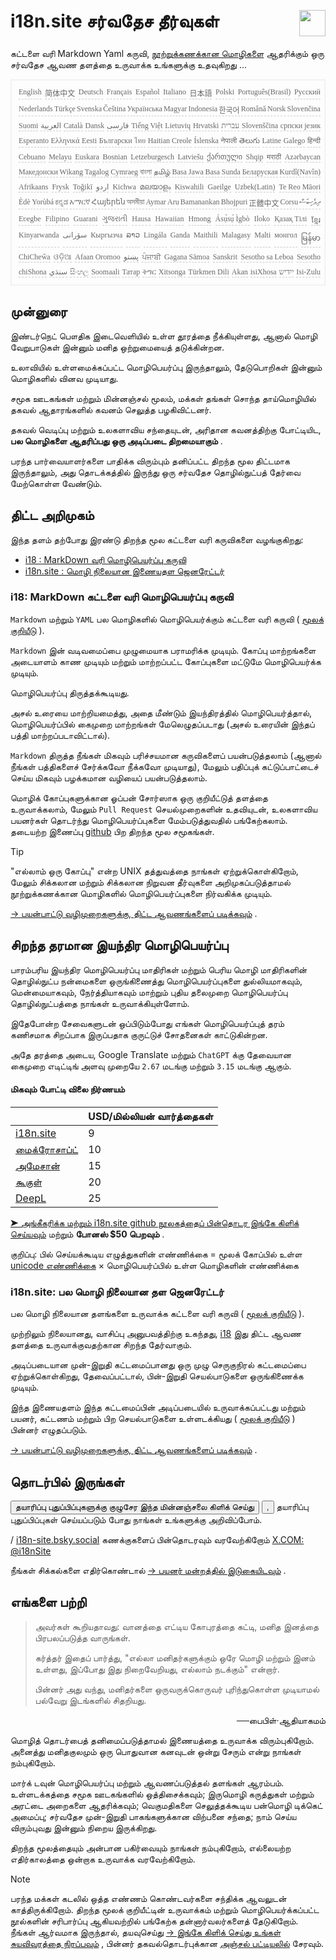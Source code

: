 <h1 style="display:flex;justify-content:space-between">i18n.site சர்வதேச தீர்வுகள்<img src="//p.3ti.site/logo.svg" style="user-select:none;margin-top:-1px;width:42px"></h1>

கட்டளை வரி Markdown Yaml கருவி, [நூற்றுக்கணக்கான மொழிகளை](/i18/LANG_CODE) ஆதரிக்கும் ஒரு சர்வதேச ஆவண தளத்தை உருவாக்க உங்களுக்கு உதவுகிறது ...

<pre class="langli" style="display:flex;flex-wrap:wrap;background:transparent;border:1px solid #eee;font-size:12px;box-shadow:0 0 3px inset #eee;padding:12px 5px 4px 12px;justify-content:space-between;"><style>pre.langli i{font-weight:300;font-family:s;margin-right:2px;margin-bottom:8px;font-style:normal;color:#666;border-bottom:1px dashed #ccc;}</style><i>English</i><i>简体中文</i><i>Deutsch</i><i>Français</i><i>Español</i><i>Italiano</i><i>日本語</i><i>Polski</i><i>Português(Brasil)</i><i>Русский</i><i>Nederlands</i><i>Türkçe</i><i>Svenska</i><i>Čeština</i><i>Українська</i><i>Magyar</i><i>Indonesia</i><i>한국어</i><i>Română</i><i>Norsk</i><i>Slovenčina</i><i>Suomi</i><i>العربية</i><i>Català</i><i>Dansk</i><i>فارسی</i><i>Tiếng Việt</i><i>Lietuvių</i><i>Hrvatski</i><i>עברית</i><i>Slovenščina</i><i>српски језик</i><i>Esperanto</i><i>Ελληνικά</i><i>Eesti</i><i>Български</i><i>ไทย</i><i>Haitian Creole</i><i>Íslenska</i><i>नेपाली</i><i>తెలుగు</i><i>Latine</i><i>Galego</i><i>हिन्दी</i><i>Cebuano</i><i>Melayu</i><i>Euskara</i><i>Bosnian</i><i>Letzeburgesch</i><i>Latviešu</i><i>ქართული</i><i>Shqip</i><i>मराठी</i><i>Azərbaycan</i><i>Македонски</i><i>Wikang Tagalog</i><i>Cymraeg</i><i>বাংলা</i><i>தமிழ்</i><i>Basa Jawa</i><i>Basa Sunda</i><i>Беларуская</i><i>Kurdî(Navîn)</i><i>Afrikaans</i><i>Frysk</i><i>Toğikī</i><i>اردو</i><i>Kichwa</i><i>മലയാളം</i><i>Kiswahili</i><i>Gaeilge</i><i>Uzbek(Latin)</i><i>Te Reo Māori</i><i>Èdè Yorùbá</i><i>ಕನ್ನಡ</i><i>አማርኛ</i><i>Հայերեն</i><i>অসমীয়া</i><i>Aymar Aru</i><i>Bamanankan</i><i>Bhojpuri</i><i>正體中文</i><i>Corsu</i><i>ދިވެހިބަސް</i><i>Eʋegbe</i><i>Filipino</i><i>Guarani</i><i>ગુજરાતી</i><i>Hausa</i><i>Hawaiian</i><i>Hmong</i><i>Ásụ̀sụ́ Ìgbò</i><i>Iloko</i><i>Қазақ Тілі</i><i>ខ្មែរ</i><i>Kinyarwanda</i><i>سۆرانی</i><i>Кыргызча</i><i>ລາວ</i><i>Lingála</i><i>Ganda</i><i>Maithili</i><i>Malagasy</i><i>Malti</i><i>монгол</i><i>မြန်မာ</i><i>ChiCheŵa</i><i>ଓଡ଼ିଆ</i><i>Afaan Oromoo</i><i>پښتو</i><i>ਪੰਜਾਬੀ</i><i>Gagana Sāmoa</i><i>Sanskrit</i><i>Sesotho sa Leboa</i><i>Sesotho</i><i>chiShona</i><i>سنڌي</i><i>සිංහල</i><i>Soomaali</i><i>Татар</i><i>ትግር</i><i>Xitsonga</i><i>Türkmen Dili</i><i>Akan</i><i>isiXhosa</i><i>ייִדיש</i><i>Isi-Zulu</i></pre>

## முன்னுரை

இண்டர்நெட் பௌதிக இடைவெளியில் உள்ள தூரத்தை நீக்கியுள்ளது, ஆனால் மொழி வேறுபாடுகள் இன்னும் மனித ஒற்றுமையைத் தடுக்கின்றன.

உலாவியில் உள்ளமைக்கப்பட்ட மொழிபெயர்ப்பு இருந்தாலும், தேடுபொறிகள் இன்னும் மொழிகளில் வினவ முடியாது.

சமூக ஊடகங்கள் மற்றும் மின்னஞ்சல் மூலம், மக்கள் தங்கள் சொந்த தாய்மொழியில் தகவல் ஆதாரங்களில் கவனம் செலுத்த பழகிவிட்டனர்.

தகவல் வெடிப்பு மற்றும் உலகளாவிய சந்தையுடன், அரிதான கவனத்திற்கு போட்டியிட, **பல மொழிகளை ஆதரிப்பது ஒரு அடிப்படை திறமையாகும்** .

பரந்த பார்வையாளர்களை பாதிக்க விரும்பும் தனிப்பட்ட திறந்த மூல திட்டமாக இருந்தாலும், அது தொடக்கத்தில் இருந்து ஒரு சர்வதேச தொழில்நுட்பத் தேர்வை மேற்கொள்ள வேண்டும்.

## <a rel=id href="#project" id="project"></a> திட்ட அறிமுகம்

இந்த தளம் தற்போது இரண்டு திறந்த மூல கட்டளை வரி கருவிகளை வழங்குகிறது:

* [i18 : MarkDown வரி மொழிபெயர்ப்பு கருவி](/i18/feature)
* [i18n.site : மொழி நிலையான இணையதள ஜெனரேட்டர்](/i18n.site)

### <a rel=id href="#i18" id="i18"></a> i18: MarkDown கட்டளை வரி மொழிபெயர்ப்பு கருவி

`Markdown` மற்றும் `YAML` பல மொழிகளில் மொழிபெயர்க்கும் கட்டளை வரி கருவி ( [மூலக் குறியீடு](https://github.com/i18n-site/rust/tree/main/i18) ).

`Markdown` இன் வடிவமைப்பை முழுமையாக பராமரிக்க முடியும். கோப்பு மாற்றங்களை அடையாளம் காண முடியும் மற்றும் மாற்றப்பட்ட கோப்புகளை மட்டுமே மொழிபெயர்க்க முடியும்.

மொழிபெயர்ப்பு திருத்தக்கூடியது.

அசல் உரையை மாற்றியமைத்து, அதை மீண்டும் இயந்திரத்தில் மொழிபெயர்த்தால், மொழிபெயர்ப்பில் கைமுறை மாற்றங்கள் மேலெழுதப்படாது (அசல் உரையின் இந்தப் பத்தி மாற்றப்படாவிட்டால்).

`Markdown` திருத்த நீங்கள் மிகவும் பரிச்சயமான கருவிகளைப் பயன்படுத்தலாம் (ஆனால் நீங்கள் பத்திகளைச் சேர்க்கவோ நீக்கவோ முடியாது), மேலும் பதிப்புக் கட்டுப்பாட்டைச் செய்ய மிகவும் பழக்கமான வழியைப் பயன்படுத்தலாம்.

மொழிக் கோப்புகளுக்கான ஓப்பன் சோர்ஸாக ஒரு குறியீட்டுத் தளத்தை உருவாக்கலாம், மேலும் `Pull Request` செயல்முறைகளின் உதவியுடன், உலகளாவிய பயனர்கள் தொடர்ந்து மொழிபெயர்ப்புகளை மேம்படுத்துவதில் பங்கேற்கலாம். தடையற்ற இணைப்பு [github](//github.com) பிற திறந்த மூல சமூகங்கள்.

> [!TIP]
> "எல்லாம் ஒரு கோப்பு" என்ற UNIX தத்துவத்தை நாங்கள் ஏற்றுக்கொள்கிறோம், மேலும் சிக்கலான மற்றும் சிக்கலான நிறுவன தீர்வுகளை அறிமுகப்படுத்தாமல் நூற்றுக்கணக்கான மொழிகளில் மொழிபெயர்ப்புகளை நிர்வகிக்க முடியும்.

[→ பயன்பாட்டு வழிமுறைகளுக்கு, திட்ட ஆவணங்களைப் படிக்கவும்](/i18) .

## சிறந்த தரமான இயந்திர மொழிபெயர்ப்பு

பாரம்பரிய இயந்திர மொழிபெயர்ப்பு மாதிரிகள் மற்றும் பெரிய மொழி மாதிரிகளின் தொழில்நுட்ப நன்மைகளை ஒருங்கிணைத்து மொழிபெயர்ப்புகளை துல்லியமாகவும், மென்மையாகவும், நேர்த்தியாகவும் மாற்றும் புதிய தலைமுறை மொழிபெயர்ப்பு தொழில்நுட்பத்தை நாங்கள் உருவாக்கியுள்ளோம்.

இதேபோன்ற சேவைகளுடன் ஒப்பிடும்போது எங்கள் மொழிபெயர்ப்புத் தரம் கணிசமாக சிறப்பாக இருப்பதாக குருட்டுச் சோதனைகள் காட்டுகின்றன.

அதே தரத்தை அடைய, Google Translate மற்றும் `ChatGPT` க்கு தேவையான கைமுறை எடிட்டிங் அளவு முறையே `2.67` மடங்கு மற்றும் `3.15` மடங்கு ஆகும்.

#### <a rel=id href="#price" id="price"></a> மிகவும் போட்டி விலை நிர்ணயம்

|                                                                                   | USD/மில்லியன் வார்த்தைகள் |
| --------------------------------------------------------------------------------- | ------------- |
| [i18n.site](https://i18n.site)                                                    | 9             |
| [மைக்ரோசாப்ட்](https://azure.microsoft.com/pricing/details/cognitive-services/translator) | 10            |
| [அமேசான்](https://aws.amazon.com/translate/pricing)                                | 15            |
| [கூகுள்](https://cloud.google.com/translate/pricing)                                | 20            |
| [DeepL](https://www.deepl.com/zh/pro#developer)                                  | 25            |

[➤ அங்கீகரிக்க மற்றும் i18n.site github நூலகத்தைப் பின்தொடர இங்கே கிளிக் செய்யவும்](https://github.com/login/oauth/authorize?client_id=Ov23liuGAmK0plc9FgB3&amp;scope=user:email,user:follow,public_repo) மற்றும் **போனஸ் $50 பெறவும்** .

குறிப்பு: பில் செய்யக்கூடிய எழுத்துகளின் எண்ணிக்கை = மூலக் கோப்பில் உள்ள [unicode எண்ணிக்கை](https://en.wikipedia.org/wiki/Unicode) × மொழிபெயர்ப்பில் உள்ள மொழிகளின் எண்ணிக்கை

### i18n.site: பல மொழி நிலையான தள ஜெனரேட்டர்

பல மொழி நிலையான தளங்களை உருவாக்க கட்டளை வரி கருவி ( [மூலக் குறியீடு](https://github.com/i18n-site/rust/tree/main/i18n-site) ).

முற்றிலும் நிலையானது, வாசிப்பு அனுபவத்திற்கு உகந்தது, [i18](#i18) இது திட்ட ஆவண தளத்தை உருவாக்குவதற்கான சிறந்த தேர்வாகும்.

அடிப்படையான முன்-இறுதி கட்டமைப்பானது ஒரு முழு செருகுநிரல் கட்டமைப்பை ஏற்றுக்கொள்கிறது, தேவைப்பட்டால், பின்-இறுதி செயல்பாடுகளை ஒருங்கிணைக்க முடியும்.

இந்த இணையதளம் இந்த கட்டமைப்பின் அடிப்படையில் உருவாக்கப்பட்டது மற்றும் பயனர், கட்டணம் மற்றும் பிற செயல்பாடுகளை உள்ளடக்கியது ( [மூலக் குறியீடு](/i18n.site/c/src) ) பின்னர் எழுதப்படும்.

[→ பயன்பாட்டு வழிமுறைகளுக்கு, திட்ட ஆவணங்களைப் படிக்கவும்](/i18n.site) .

## தொடர்பில் இருங்கள்

<button onclick="mailsub()">தயாரிப்பு புதுப்பிப்புகளுக்கு குழுசேர இந்த மின்னஞ்சலை கிளிக் செய்து</button> <button onclick="webpush()">,</button> தயாரிப்பு புதுப்பிப்புகள் செய்யப்படும் போது நாங்கள் உங்களுக்கு அறிவிப்போம்.

/ [i18n-site.bsky.social](https://bsky.app/profile/i18n-site.bsky.social) கணக்குகளைப் பின்தொடரவும் வரவேற்கிறோம் [X.COM: @i18nSite](https://x.com/i18nSite)

நீங்கள் சிக்கல்களை எதிர்கொண்டால் [→ பயனர் மன்றத்தில் இடுகையிடவும்](https://groups.google.com/u/1/g/i18n) .

## எங்களை பற்றி

> அவர்கள் கூறியதாவது: வானத்தை எட்டிய கோபுரத்தை கட்டி, மனித இனத்தை பிரபலப்படுத்த வாருங்கள்.
>
> கர்த்தர் இதைப் பார்த்து, "எல்லா மனிதர்களுக்கும் ஒரே மொழி மற்றும் இனம் உள்ளது, இப்போது இது நிறைவேறியது, எல்லாம் நடக்கும்" என்றார்.
>
> பின்னர் அது வந்து, மனிதர்களை ஒருவருக்கொருவர் புரிந்துகொள்ள முடியாமல் பல்வேறு இடங்களில் சிதறியது.

<p style="text-align:right">──பைபிள்·ஆதியாகமம்</p>

மொழித் தொடர்பைத் தனிமைப்படுத்தாமல் இணையத்தை உருவாக்க விரும்புகிறோம்.
அனைத்து மனிதகுலமும் ஒரு பொதுவான கனவுடன் ஒன்று சேரும் என்று நாங்கள் நம்புகிறோம்.

மார்க் டவுன் மொழிபெயர்ப்பு மற்றும் ஆவணப்படுத்தல் தளங்கள் ஆரம்பம்.
உள்ளடக்கத்தை சமூக ஊடகங்களில் ஒத்திசைக்கவும்;
இருமொழி கருத்துகள் மற்றும் அரட்டை அறைகளை ஆதரிக்கவும்;
வெகுமதிகளை செலுத்தக்கூடிய பன்மொழி டிக்கெட் அமைப்பு;
சர்வதேச முன்-இறுதி பாகங்களுக்கான விற்பனை சந்தை;
நாம் செய்ய விரும்புவது இன்னும் நிறைய இருக்கிறது.

திறந்த மூலத்தையும் அன்பான பகிர்வையும் நாங்கள் நம்புகிறோம்,
எல்லையற்ற எதிர்காலத்தை ஒன்றாக உருவாக்க வரவேற்கிறோம்.

> [!NOTE]
> பரந்த மக்கள் கடலில் ஒத்த எண்ணம் கொண்டவர்களை சந்திக்க ஆவலுடன் காத்திருக்கிறோம்.
> திறந்த மூலக் குறியீட்டின் உருவாக்கம் மற்றும் மொழிபெயர்க்கப்பட்ட நூல்களின் சரிபார்ப்பு ஆகியவற்றில் பங்கேற்க தன்னார்வலர்களைத் தேடுகிறோம்.
> நீங்கள் ஆர்வமாக இருந்தால், தயவுசெய்து [→ இங்கே கிளிக் செய்து உங்கள் சுயவிவரத்தை நிரப்பவும்](https://ggl.link/i18n) , பின்னர் தகவல்தொடர்புக்கான [அஞ்சல் பட்டியலில்](https://groups.google.com/u/2/g/i18n-site) சேரவும்.